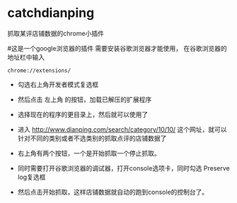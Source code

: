 # catchdianping
抓取某评店铺数据的chrome小插件

#这是一个google浏览器的插件
需要安装谷歌浏览器才能使用，
在谷歌浏览器的地址栏中输入
```
chrome://extensions/
```
- 勾选右上角开发者模式复选框
- 然后点击 左上角 的按钮，加载已解压的扩展程序
- 选择现在的程序的更目录上，然后就可以使用了

- 进入 http://www.dianping.com/search/category/10/10/ 这个网址，就可以针对不同的类别或者不选类别的抓取点评的店铺数据了

- 右上角有两个按钮，一个是开始抓取一个停止抓取。

- 同时需要打开谷歌浏览器的调试器，打开console选项卡，同时勾选 Preserve log复选框

- 然后点击开始抓取，这样店铺数据就自动的跑到console的控制台了。